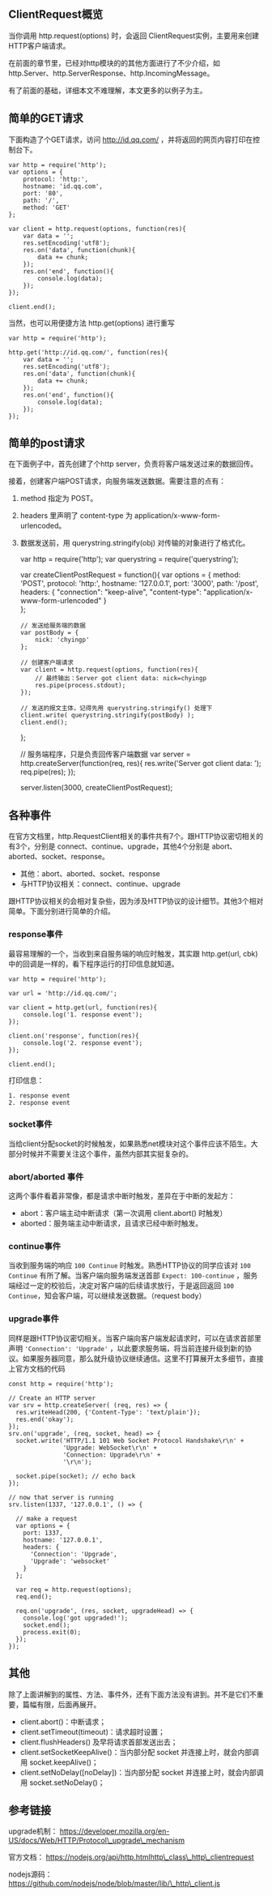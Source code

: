 ##  ClientRequest概览 ##

当你调用 http.request(options) 时，会返回 ClientRequest实例，主要用来创建HTTP客户端请求。

在前面的章节里，已经对http模块的的其他方面进行了不少介绍，如http.Server、http.ServerResponse、http.IncomingMessage。

有了前面的基础，详细本文不难理解，本文更多的以例子为主。

##  简单的GET请求 ##

下面构造了个GET请求，访问 http://id.qq.com/ ，并将返回的网页内容打印在控制台下。

    var http = require('http');
    var options = {
        protocol: 'http:',
        hostname: 'id.qq.com',
        port: '80',
        path: '/',
        method: 'GET'
    };
    
    var client = http.request(options, function(res){
        var data = '';
        res.setEncoding('utf8');
        res.on('data', function(chunk){
            data += chunk;
        });
        res.on('end', function(){
            console.log(data);
        });
    });
    
    client.end();

当然，也可以用便捷方法 http.get(options) 进行重写

    var http = require('http');
    
    http.get('http://id.qq.com/', function(res){
        var data = '';
        res.setEncoding('utf8');
        res.on('data', function(chunk){
            data += chunk;
        });
        res.on('end', function(){
            console.log(data);
        });
    });

##  简单的post请求 ##

在下面例子中，首先创建了个http server，负责将客户端发送过来的数据回传。

接着，创建客户端POST请求，向服务端发送数据。需要注意的点有：

1.  method 指定为 POST。
2.  headers 里声明了 content-type 为 application/x-www-form-urlencoded。
3.  数据发送前，用 querystring.stringify(obj) 对传输的对象进行了格式化。

    var http = require('http');
    var querystring = require('querystring');
    
    var createClientPostRequest = function(){
        var options = {
            method: 'POST',
            protocol: 'http:',
            hostname: '127.0.0.1',
            port: '3000',
            path: '/post',
            headers: {
                "connection": "keep-alive",
                "content-type": "application/x-www-form-urlencoded"
            }    
        };
    
        // 发送给服务端的数据
        var postBody = {
            nick: 'chyingp'
        };
    
        // 创建客户端请求
        var client = http.request(options, function(res){
            // 最终输出：Server got client data: nick=chyingp
            res.pipe(process.stdout);  
        });
    
        // 发送的报文主体，记得先用 querystring.stringify() 处理下
        client.write( querystring.stringify(postBody) );
        client.end();
    };
    
    // 服务端程序，只是负责回传客户端数据
    var server = http.createServer(function(req, res){
        res.write('Server got client data: ');
        req.pipe(res);
    });
    
    server.listen(3000, createClientPostRequest);

##  各种事件 ##

在官方文档里，http.RequestClient相关的事件共有7个。跟HTTP协议密切相关的有3个，分别是 connect、continue、upgrade，其他4个分别是 abort、aborted、socket、response。

 *  其他：abort、aborted、socket、response
 *  与HTTP协议相关：connect、continue、upgrade

跟HTTP协议相关的会相对复杂些，因为涉及HTTP协议的设计细节。其他3个相对简单。下面分别进行简单的介绍。

###  response事件 ###

最容易理解的一个，当收到来自服务端的响应时触发，其实跟 http.get(url, cbk) 中的回调是一样的，看下程序运行的打印信息就知道。

    var http = require('http');
    
    var url = 'http://id.qq.com/';
    
    var client = http.get(url, function(res){
        console.log('1. response event');
    });
    
    client.on('response', function(res){
        console.log('2. response event');
    });
    
    client.end();

打印信息：

    1. response event
    2. response event

###  socket事件 ###

当给client分配socket的时候触发，如果熟悉net模块对这个事件应该不陌生。大部分时候并不需要关注这个事件，虽然内部其实挺复杂的。

###  abort/aborted 事件 ###

这两个事件看着非常像，都是请求中断时触发，差异在于中断的发起方：

 *  abort：客户端主动中断请求（第一次调用 client.abort() 时触发）
 *  aborted：服务端主动中断请求，且请求已经中断时触发。

###  continue事件 ###

当收到服务端的响应 `100 Continue` 时触发。熟悉HTTP协议的同学应该对 `100 Continue` 有所了解。当客户端向服务端发送首部 `Expect: 100-continue` ，服务端经过一定的校验后，决定对客户端的后续请求放行，于是返回返回 `100 Continue`，知会客户端，可以继续发送数据。（request body）

###  upgrade事件 ###

同样是跟HTTP协议密切相关。当客户端向客户端发起请求时，可以在请求首部里声明 `'Connection': 'Upgrade'` ，以此要求服务端，将当前连接升级到新的协议。如果服务器同意，那么就升级协议继续通信。这里不打算展开太多细节，直接上官方文档的代码

    const http = require('http');
    
    // Create an HTTP server
    var srv = http.createServer( (req, res) => {
      res.writeHead(200, {'Content-Type': 'text/plain'});
      res.end('okay');
    });
    srv.on('upgrade', (req, socket, head) => {
      socket.write('HTTP/1.1 101 Web Socket Protocol Handshake\r\n' +
                   'Upgrade: WebSocket\r\n' +
                   'Connection: Upgrade\r\n' +
                   '\r\n');
    
      socket.pipe(socket); // echo back
    });
    
    // now that server is running
    srv.listen(1337, '127.0.0.1', () => {
    
      // make a request
      var options = {
        port: 1337,
        hostname: '127.0.0.1',
        headers: {
          'Connection': 'Upgrade',
          'Upgrade': 'websocket'
        }
      };
    
      var req = http.request(options);
      req.end();
    
      req.on('upgrade', (res, socket, upgradeHead) => {
        console.log('got upgraded!');
        socket.end();
        process.exit(0);
      });
    });

##  其他 ##

除了上面讲解到的属性、方法、事件外，还有下面方法没有讲到。并不是它们不重要，篇幅有限，后面再展开。

 *  client.abort()：中断请求；
 *  client.setTimeout(timeout)：请求超时设置；
 *  client.flushHeaders() 及早将请求首部发送出去；
 *  client.setSocketKeepAlive()：当内部分配 socket 并连接上时，就会内部调用 socket.keepAlive()；
 *  client.setNoDelay(\[noDelay\])：当内部分配 socket 并连接上时，就会内部调用 socket.setNoDelay()；

##  参考链接 ##

upgrade机制： https://developer.mozilla.org/en-US/docs/Web/HTTP/Protocol\_upgrade\_mechanism

官方文档： https://nodejs.org/api/http.htmlhttp\_class\_http\_clientrequest

nodejs源码： https://github.com/nodejs/node/blob/master/lib/\_http\_client.js